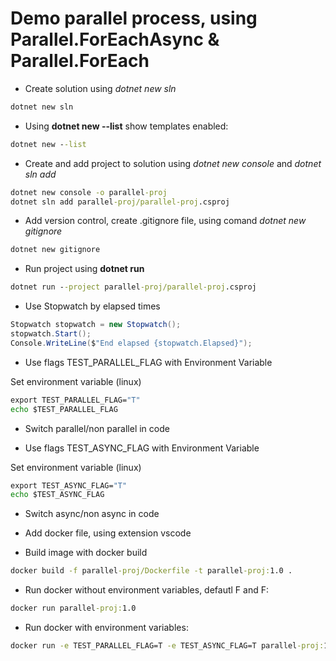# Demo parallel process, using **Parallel.ForEachAsync** & **Parallel.ForEach**

* Create solution using *dotnet new sln*

```cmd
dotnet new sln
```

* Using **dotnet new --list** show templates enabled:

```cmd
dotnet new --list
```

* Create and add project to solution using *dotnet new console* and *dotnet sln add*

```cmd
dotnet new console -o parallel-proj
dotnet sln add parallel-proj/parallel-proj.csproj
```

* Add version control, create .gitignore file, using comand *dotnet new gitignore*

```cmd
dotnet new gitignore
```

* Run project using **dotnet run**
```cmd
dotnet run --project parallel-proj/parallel-proj.csproj
```
* Use Stopwatch by elapsed times

```cs
Stopwatch stopwatch = new Stopwatch(); 
stopwatch.Start();
Console.WriteLine($"End elapsed {stopwatch.Elapsed}");
```


* Use flags TEST_PARALLEL_FLAG with Environment Variable

Set environment variable (linux)

```cmd
export TEST_PARALLEL_FLAG="T"
echo $TEST_PARALLEL_FLAG
```

* Switch parallel/non parallel in code

* Use flags TEST_ASYNC_FLAG with Environment Variable

Set environment variable (linux)

```cmd
export TEST_ASYNC_FLAG="T"
echo $TEST_ASYNC_FLAG
```

* Switch async/non async in code


* Add docker file, using extension vscode

* Build image with docker build

```cmd
docker build -f parallel-proj/Dockerfile -t parallel-proj:1.0 .
```

* Run docker without environment variables, defautl F and F:

```cmd
docker run parallel-proj:1.0
```

* Run docker with environment variables:

```cmd
docker run -e TEST_PARALLEL_FLAG=T -e TEST_ASYNC_FLAG=T parallel-proj:1.0
```
